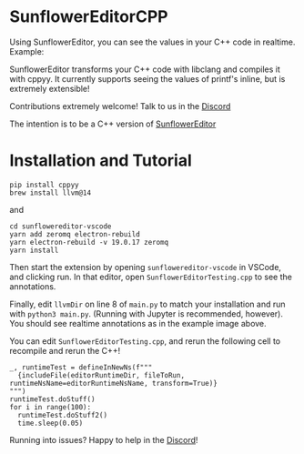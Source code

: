 # SunflowerEditorCPP

Using SunflowerEditor, you can see the values in your C++ code in realtime. Example:

[](images/example1.png)

SunflowerEditor transforms your C++ code with libclang and compiles it with cppyy. It currently supports seeing the values of printf's inline, but is extremely extensible! 

Contributions extremely welcome! Talk to us in the [Discord](https://discord.gg/zYmm5JuHkW)

The intention is to be a C++ version of [SunflowerEditor](https://github.com/cameronfr/SunflowerEditor)

# Installation and Tutorial

```
pip install cppyy
brew install llvm@14
```

and

```
cd sunflowereditor-vscode
yarn add zeromq electron-rebuild
yarn electron-rebuild -v 19.0.17 zeromq
yarn install
```

Then start the extension by opening `sunflowereditor-vscode` in VSCode, and clicking run. In that editor, open `SunflowerEditorTesting.cpp` to see the annotations.

Finally, edit `llvmDir` on line 8 of `main.py` to match your installation and run with `python3 main.py`. (Running with Jupyter is recommended, however). You should see realtime annotations as in the example image above.

You can edit `SunflowerEditorTesting.cpp`, and rerun the following cell to recompile and rerun the C++!
```
_, runtimeTest = defineInNewNs(f"""
  {includeFile(editorRuntimeDir, fileToRun, runtimeNsName=editorRuntimeNsName, transform=True)}
""")
runtimeTest.doStuff()
for i in range(100):
  runtimeTest.doStuff2()
  time.sleep(0.05)
```

Running into issues? Happy to help in the [Discord](https://discord.gg/zYmm5JuHkW)!


